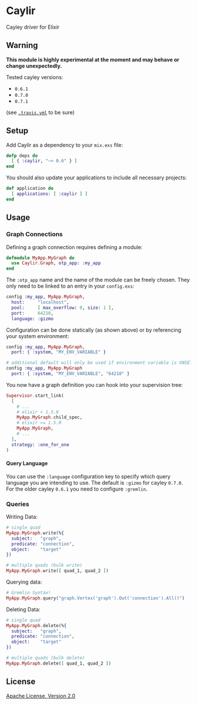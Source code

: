 # Caylir

Cayley driver for Elixir


## Warning

__This module is highly experimental at the moment and may behave or change unexpectedly.__

Tested cayley versions:

- `0.6.1`
- `0.7.0`
- `0.7.1`

(see
[`.travis.yml`](https://github.com/mneudert/caylir/blob/master/.travis.yml)
to be sure)


## Setup

Add Caylir as a dependency to your `mix.exs` file:

```elixir
defp deps do
  [ { :caylir, "~> 0.6" } ]
end
```

You should also update your applications to include all necessary projects:

```elixir
def application do
  [ applications: [ :caylir ] ]
end
```


## Usage

### Graph Connections

Defining a graph connection requires defining a module:

```elixir
defmodule MyApp.MyGraph do
  use Caylir.Graph, otp_app: :my_app
end
```

The `:otp_app` name and the name of the module can be freely chosen.
They only need to be linked to an entry in your `config.exs`:

```elixir
config :my_app, MyApp.MyGraph,
  host:     "localhost",
  pool:     [ max_overflow: 0, size: 1 ],
  port:     64210,
  language: :gizmo
```

Configuration can be done statically (as shown above) or by referencing your
system environment:

```elixir
config :my_app, MyApp.MyGraph,
  port: { :system, "MY_ENV_VARIABLE" }

# additional default will only be used if environment variable is UNSET
config :my_app, MyApp.MyGraph
  port: { :system, "MY_ENV_VARIABLE", "64210" }
```

You now have a graph definition you can hook into your supervision tree:

```elixir
Supervisor.start_link(
  [
    # ...
    # elixir < 1.5.0
    MyApp.MyGraph.child_spec,
    # elixir >= 1.5.0
    MyApp.MyGraph,
    # ...
  ],
  strategy: :one_for_one
)
```

#### Query Language

You can use the `:language` configuration key to specify which query language
you are intending to use. The default is `:gizmo` for cayley `0.7.0`. For the
older cayley `0.6.1` you need to configure `:gremlin`.

### Queries

Writing Data:

```elixir
# single quad
MyApp.MyGraph.write(%{
  subject:   "graph",
  predicate: "connection",
  object:    "target"
})

# multiple quads (bulk write)
MyApp.MyGraph.write([ quad_1, quad_2 ])
```

Querying data:

```elixir
# Gremlin Syntax!
MyApp.MyGraph.query("graph.Vertex('graph').Out('connection').All()")
```

Deleting Data:

```elixir
# single quad
MyApp.MyGraph.delete(%{
  subject:   "graph",
  predicate: "connection",
  object:    "target"
})

# multiple quads (bulk delete)
MyApp.MyGraph.delete([ quad_1, quad_2 ])
```


## License

[Apache License, Version 2.0](http://www.apache.org/licenses/LICENSE-2.0)
